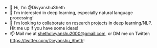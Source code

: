- 👋 Hi, I’m @DivyanshuSheth
- 👀 I’m interested in deep learning, especially natural language processing!
- 💞️ I’m looking to collaborate on research projects in deep learning/NLP. Hit me up if you have some ideas!
- 📫 Mail me at shethdivyanshu2000@gmail.com, or DM me on Twitter: https://twitter.com/Divyanshu_Sheth!

<!---
DivyanshuSheth/DivyanshuSheth is a ✨ special ✨ repository because its `README.md` (this file) appears on your GitHub profile.
You can click the Preview link to take a look at your changes.
--->
